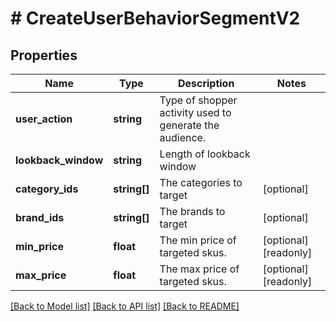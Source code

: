 # # CreateUserBehaviorSegmentV2

## Properties

Name | Type | Description | Notes
------------ | ------------- | ------------- | -------------
**user_action** | **string** | Type of shopper activity used to generate the audience. |
**lookback_window** | **string** | Length of lookback window |
**category_ids** | **string[]** | The categories to target | [optional]
**brand_ids** | **string[]** | The brands to target | [optional]
**min_price** | **float** | The min price of targeted skus. | [optional] [readonly]
**max_price** | **float** | The max price of targeted skus. | [optional] [readonly]

[[Back to Model list]](../../README.md#models) [[Back to API list]](../../README.md#endpoints) [[Back to README]](../../README.md)
